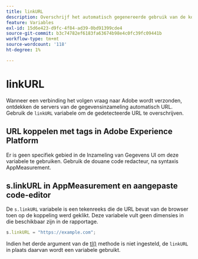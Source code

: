 ```yaml
---
title: linkURL
description: Overschrijf het automatisch gegenereerde gebruik van de koppeling-URL AppMeasurement in koppelingsvolgaanroepen.
feature: Variables
exl-id: 15d6e423-d9fc-4f84-ad39-0bd91399cde4
source-git-commit: b3c74782ef6183fa63674b98e4c0fc39fc09441b
workflow-type: tm+mt
source-wordcount: '118'
ht-degree: 1%

---
```


# linkURL

Wanneer een verbinding het volgen vraag naar Adobe wordt verzonden, ontdekken de servers van de gegevensinzameling automatisch URL. Gebruik de `linkURL` variabele om de gedetecteerde URL te overschrijven.

## URL koppelen met tags in Adobe Experience Platform

Er is geen specifiek gebied in de Inzameling van Gegevens UI om deze variabele te gebruiken. Gebruik de douane code redacteur, na syntaxis AppMeasurement.

## s.linkURL in AppMeasurement en aangepaste code-editor

De `s.linkURL` variabele is een tekenreeks die de URL bevat van de browser toen op de koppeling werd geklikt. Deze variabele vult geen dimensies in die beschikbaar zijn in de rapportage.

```js
s.linkURL = "https://example.com";
```

Indien het derde argument van de [tl()](../functions/tl-method.md) methode is niet ingesteld, de `linkURL` in plaats daarvan wordt een variabele gebruikt.
